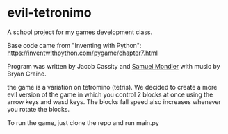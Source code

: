 # evil-tetronimo

A school project for my games development class.

Base code came from "Inventing with Python": https://inventwithpython.com/pygame/chapter7.html

Program was written by Jacob Cassity and [Samuel Mondier](https://gitlab.com/Mondier97)
with music by Bryan Craine.

the game is a variation on tetromino (tetris). We decided to create a more evil version of the game in which
you control 2 blocks at once using the arrow keys and wasd keys. The blocks fall speed also increases whenever you rotate the blocks.

To run the game, just clone the repo and run main.py
